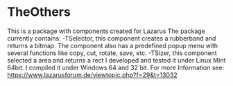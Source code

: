 # TheOthers
This is a package with components created for Lazarus
The package currently contains:
-TSelector, this component creates a rubberband and returns a bitmap. The component also has a predefined popup menu with several 
functions like copy, cut, rotate, save, etc.
-TSizer, this component selected a area and returns a rect
I developed and tested it under Linux Mint 64bit. I compiled it under Windows 64 and 32 bit.
For more Information see: https://www.lazarusforum.de/viewtopic.php?f=29&t=13032
